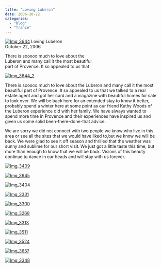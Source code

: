 ```yaml
---
title: "Loving Luberon"
date: 2006-10-22
categories: 
  - "blog"
  - "france"
---
```


 [![Img_3644](http://soultravelers3new.local/images/2008/04/24/img_3644.png "Img_3644")](https://pub-ac94b3f306b24c0dba4238943c97f2e1.r2.dev/photos/uncategorized/2008/04/24/img_3644.png) Loving Luberon  
October 22, 2006

There is sooooo much to love about the  
Luberon and many call it the most beautiful  
part of Provence. It so appealed to us that

<!--more-->

[![Img_3644_2](http://soultravelers3new.local/images/2008/04/24/img_3644_2.png "Img_3644_2")](https://pub-ac94b3f306b24c0dba4238943c97f2e1.r2.dev/photos/uncategorized/2008/04/24/img_3644_2.png)

There is sooooo much to love about the Luberon and many call it the most beautiful part of Provence. It so appealed to us that we talked to a real estate agent and got her card and a magazine with beautiful homes for sale to look over. We will be back here for an extended stay to know it better, probably spend a winter here at some point as our friend Kathy Woods of the Luberon experience did with her family. We have always wanted to spend more time in Provence and their experiences have inspired us and given us some solid been-there-done-that advice.

We are sorry we did not connect with two people we know who live in this area or see all the sites that we would have liked to,but we know we will be back. We were glad to see it off season and thrilled that the weather was sunny and sublime for our short visit. We just got a little taste this time, but more than enough to know that we will be back. Visions of this beauty continue to dance in our heads and will stay with us forever.

[![Img_3409](http://soultravelers3new.local/images/2008/04/24/img_3409.png "Img_3409")](https://pub-ac94b3f306b24c0dba4238943c97f2e1.r2.dev/photos/uncategorized/2008/04/24/img_3409.png)

[![Img_3645](http://soultravelers3new.local/images/2008/04/24/img_3645.png "Img_3645")](https://pub-ac94b3f306b24c0dba4238943c97f2e1.r2.dev/photos/uncategorized/2008/04/24/img_3645.png)

[![Img_3404](http://soultravelers3new.local/images/2008/04/24/img_3404.png "Img_3404")](https://pub-ac94b3f306b24c0dba4238943c97f2e1.r2.dev/photos/uncategorized/2008/04/24/img_3404.png)

[![Img_3331](http://soultravelers3new.local/images/2008/04/24/img_3331.png "Img_3331")](https://pub-ac94b3f306b24c0dba4238943c97f2e1.r2.dev/photos/uncategorized/2008/04/24/img_3331.png)

[![Img_3300](http://soultravelers3new.local/images/2008/04/24/img_3300.png "Img_3300")](https://pub-ac94b3f306b24c0dba4238943c97f2e1.r2.dev/photos/uncategorized/2008/04/24/img_3300.png)

[![Img_3268](http://soultravelers3new.local/images/2008/04/24/img_3268.png "Img_3268")](https://pub-ac94b3f306b24c0dba4238943c97f2e1.r2.dev/photos/uncategorized/2008/04/24/img_3268.png)

[![Img_3313](http://soultravelers3new.local/images/2008/04/24/img_3313.png "Img_3313")](https://pub-ac94b3f306b24c0dba4238943c97f2e1.r2.dev/photos/uncategorized/2008/04/24/img_3313.png)

[![Img_3511](http://soultravelers3new.local/images/2008/04/24/img_3511.png "Img_3511")](https://pub-ac94b3f306b24c0dba4238943c97f2e1.r2.dev/photos/uncategorized/2008/04/24/img_3511.png)

[![Img_3524](http://soultravelers3new.local/images/2008/04/24/img_3524.png "Img_3524")](https://pub-ac94b3f306b24c0dba4238943c97f2e1.r2.dev/photos/uncategorized/2008/04/24/img_3524.png)

[![Img_3657](http://soultravelers3new.local/images/2008/04/24/img_3657.png "Img_3657")](https://pub-ac94b3f306b24c0dba4238943c97f2e1.r2.dev/photos/uncategorized/2008/04/24/img_3657.png)

[![Img_3348](http://soultravelers3new.local/images/2008/04/24/img_3348.png "Img_3348")](https://pub-ac94b3f306b24c0dba4238943c97f2e1.r2.dev/photos/uncategorized/2008/04/24/img_3348.png)
